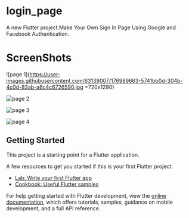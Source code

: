 # login_page

A new Flutter project.Make Your Own Sign In Page Using Google and Facebook Authentication.

# ScreenShots 

![page 1](https://user-images.githubusercontent.com/63139007/176989663-5741bb0d-304b-4c0d-83ab-a6c4c6726590.jpg =720x1280)

![page 2](https://user-images.githubusercontent.com/63139007/176989667-d98f4bff-e7a3-4887-a8f2-7cd279b4a9d7.jpg)

![page 3](https://user-images.githubusercontent.com/63139007/176989670-48ab5280-0fc9-4e99-9a17-ac27a82271ad.jpg)

![page 4](https://user-images.githubusercontent.com/63139007/176989674-273fa549-6ef2-4cd7-a2c4-83f8b6e98f7f.jpg)


## Getting Started

This project is a starting point for a Flutter application.

A few resources to get you started if this is your first Flutter project:

- [Lab: Write your first Flutter app](https://docs.flutter.dev/get-started/codelab)
- [Cookbook: Useful Flutter samples](https://docs.flutter.dev/cookbook)

For help getting started with Flutter development, view the
[online documentation](https://docs.flutter.dev/), which offers tutorials,
samples, guidance on mobile development, and a full API reference.
